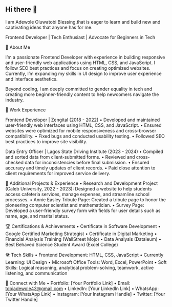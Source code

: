 ## Hi there 👋

I am Adewole Oluwatobi Blessing,that is eager to learn and build new and captivating ideas that anyone has for me.

Frontend Developer | Tech Enthusiast | Advocate for Beginners in Tech

🚀 About Me

I’m a passionate Frontend Developer with experience in building responsive and user-friendly web applications using HTML, CSS, and JavaScript. I follow SEO best practices and focus on creating optimized websites. Currently, I’m expanding my skills in UI design to improve user experience and interface aesthetics.

Beyond coding, I am deeply committed to gender equality in tech and creating more beginner-friendly content to help newcomers navigate the industry.

💼 Work Experience

Frontend Developer | Zengital (2018 - 2022)
	•	Developed and maintained user-friendly web interfaces using HTML, CSS, and JavaScript.
	•	Ensured websites were optimized for mobile responsiveness and cross-browser compatibility.
	•	Fixed bugs and conducted usability testing.
	•	Followed SEO best practices to improve site visibility.

Data Entry Officer | Lagos State Driving Institute (2023 - 2024)
	•	Compiled and sorted data from client-submitted forms.
	•	Reviewed and cross-checked data for inconsistencies before final submission.
	•	Ensured accuracy and timely updates of client records.
	•	Paid close attention to client requirements for improved service delivery.

🌱 Additional Projects & Experience
	•	Research and Development Project (Caleb University, 2022 - 2023): Designed a website to help students access cafeteria services, manage expenses, and streamline school processes.
	•	Annie Easley Tribute Page: Created a tribute page to honor the pioneering computer scientist and mathematician.
	•	Survey Page: Developed a user-friendly survey form with fields for user details such as name, age, and marital status.

🏆 Certifications & Achievements
	•	Certificate in Software Development
	•	Google Certified Marketing Strategist
	•	Certificate in Digital Marketing
	•	Financial Analysis Training (WallStreet Mojo)
	•	Data Analysis (Dataleum)
	•	Best Behaved Science Student Award (Excel College)

🛠️ Tech Skills
	•	Frontend Development: HTML, CSS, JavaScript
	•	Currently Learning: UI Design
	•	Microsoft Office Tools: Word, Excel, PowerPoint
	•	Soft Skills: Logical reasoning, analytical problem-solving, teamwork, active listening, and communication

📢 Connect with Me
	•	Portfolio: [Your Portfolio Link]
	•	Email: tobiadewole43@gmail.com
	•	LinkedIn: [Your LinkedIn Link]
	•	WhatsApp: [Your WhatsApp Link]
	•	Instagram: [Your Instagram Handle]
	•	Twitter: [Your Twitter Handle]

